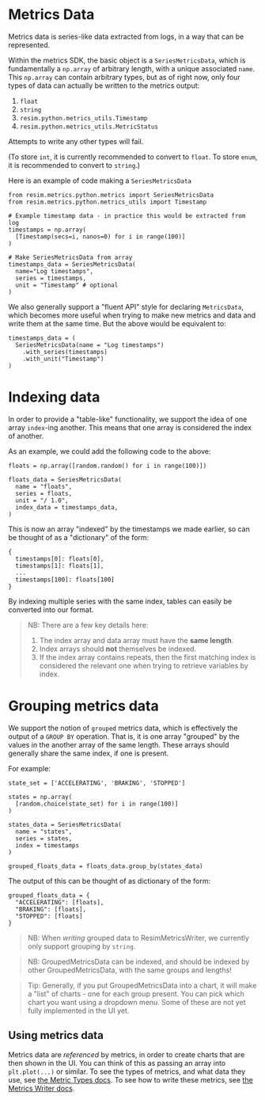 # Metrics Data

Metrics data is series-like data extracted from logs, in a way that can be represented. 

Within the metrics SDK, the basic object is a `SeriesMetricsData`, which is fundamentally a `np.array` of arbitrary length, with a unique associated `name`. This `np.array` can contain arbitrary types, but as of right now, only four types of data can actually be written to the metrics output:

1. `float`
2. `string`
3. `resim.python.metrics_utils.Timestamp`
4. `resim.python.metrics_utils.MetricStatus`

Attempts to write any other types will fail. 

(To store `int`, it is currently recommended to convert to `float`. To store `enum`, it is recommended to convert to `string`.)

Here is an example of code making a `SeriesMetricsData`

```
from resim.metrics.python.metrics import SeriesMetricsData
from resim.metrics.python.metrics_utils import Timestamp

# Example timestamp data - in practice this would be extracted from log
timestamps = np.array(
  [Timestamp(secs=i, nanos=0) for i in range(100)]
) 

# Make SeriesMetricsData from array
timestamps_data = SeriesMetricsData(
  name="Log timestamps",
  series = timestamps,
  unit = "Timestamp" # optional
)
```

We also generally support a "fluent API" style for declaring `MetricsData`, which becomes more useful when trying to make new metrics and data and write them at the same time. But the above would be equivalent to:

```
timestamps_data = (
  SeriesMetricsData(name = "Log timestamps")
    .with_series(timestamps)
    .with_unit("Timestamp")
)
```

# Indexing data

In order to provide a "table-like" functionality, we support the idea of one array `index`-ing another. This means that one array is considered the index of another.

As an example, we could add the following code to the above:

```
floats = np.array([random.random() for i in range(100)])

floats_data = SeriesMetricsData(
  name = "floats",
  series = floats,
  unit = "/ 1.0",
  index_data = timestamps_data,
)
```

This is now an array "indexed" by the timestamps we made earlier, so can be thought of as a "dictionary" of the form:

```
{
  timestamps[0]: floats[0],
  timestamps[1]: floats[1],
  ...
  timestamps[100]: floats[100]
}
```

By indexing multiple series with the same index, tables can easily be converted into our format.

> NB: There are a few key details here:
> 1. The index array and data array must have the **same length**.
> 2. Index arrays should **not** themselves be indexed.
> 3. If the index array contains repeats, then the first matching index is considered the relevant one when trying to retrieve variables by index.

# Grouping metrics data

We support the notion of `grouped` metrics data, which is effectively the output of a `GROUP BY` operation. That is, it is one array "grouped" by the values in the another array of the same length. These arrays should generally share the same index, if one is present.

For example:

```
state_set = ['ACCELERATING', 'BRAKING', 'STOPPED']

states = np.array(
  [random.choice(state_set) for i in range(100)]
)

states_data = SeriesMetricsData(
  name = "states",
  series = states,
  index = timestamps
)

grouped_floats_data = floats_data.group_by(states_data)

```

The output of this can be thought of as dictionary of the form:

```
grouped_floats_data = {
  "ACCELERATING": [floats],
  "BRAKING": [floats],
  "STOPPED": [floats]
}
```

> NB: When *writing* grouped data to ResimMetricsWriter, we currently only support grouping by `string`. 

> NB: GroupedMetricsData can be indexed, and should be indexed by other GroupedMetricsData, with the same groups and lengths!

> Tip: Generally, if you put GroupedMetricsData into a chart, it will make a "list" of charts - one for each group present. You can pick which chart you want using a dropdown menu. Some of these are not yet fully implemented in the UI yet.

## Using metrics data

Metrics data are *referenced* by metrics, in order to create charts that are then shown in the UI. You can think of this as passing an array into `plt.plot(...)` or similar. To see the types of metrics, and what data they use, see [the Metric Types docs](./metric_types.md). To see how to write these metrics, see [the Metrics Writer docs](./metrics_writer.md).
